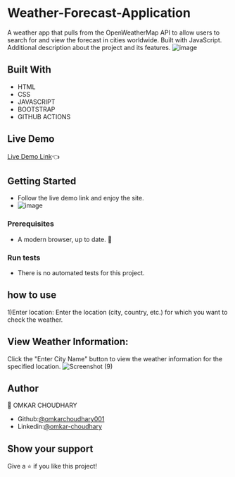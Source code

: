 # Weather-Forecast-Application
A weather app that pulls from the OpenWeatherMap API to allow users to search for and view the forecast in cities worldwide. Built with JavaScript.
Additional description about the project and its features.
![image](https://github.com/omkarchoudhary001/Weather-Forecast-Application/assets/109873576/a73f7947-76d2-41e1-870b-0963e1c4b2b8)

## Built With

- HTML 
- CSS
- JAVASCRIPT
- BOOTSTRAP
- GITHUB ACTIONS

## Live Demo

[Live Demo Link](https://omkarchoudhary001.github.io/Weather-Forecast-Application/):point_left:

## Getting Started
- Follow the live demo link and enjoy the site.
- ![image](https://github.com/omkarchoudhary001/Weather-Forecast-Application/assets/109873576/dfa41b88-bfe0-4079-aa28-0f3aee512181)

### Prerequisites

- A modern browser, up to date.  :muscle:

### Run tests

- There is no automated tests for this project.

## how to use 
1)Enter location:
Enter the location (city, country, etc.) for which you want to check the weather.

## View Weather Information:
Click the "Enter City Name" button to view the weather information for the specified location.
![Screenshot (9)](https://github.com/omkarchoudhary001/Weather-Forecast-Application/assets/109873576/f3d74273-f356-43cb-a1f7-525cc2843ac0)

## Author

👤 OMKAR CHOUDHARY
- Github:[@omkarchoudhary001](https://github.com/omkarchoudhary001) 
- Linkedin:[@omkar-choudhary](https://www.linkedin.com/in/omkar-choudhary/) 

## Show your support

Give a ⭐️ if you like this project!


